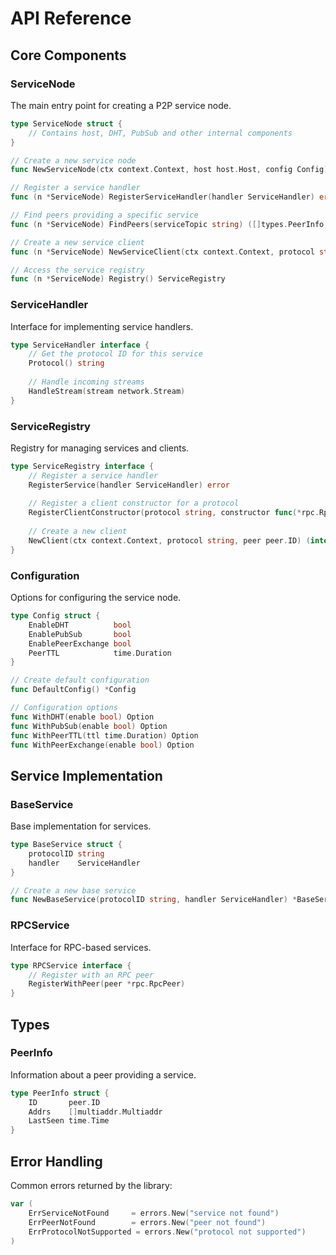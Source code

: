 # API Reference

## Core Components

### ServiceNode

The main entry point for creating a P2P service node.

```go
type ServiceNode struct {
    // Contains host, DHT, PubSub and other internal components
}

// Create a new service node
func NewServiceNode(ctx context.Context, host host.Host, config Config) (*ServiceNode, error)

// Register a service handler
func (n *ServiceNode) RegisterServiceHandler(handler ServiceHandler) error

// Find peers providing a specific service
func (n *ServiceNode) FindPeers(serviceTopic string) ([]types.PeerInfo, error)

// Create a new service client
func (n *ServiceNode) NewServiceClient(ctx context.Context, protocol string, peer peer.ID) (interface{}, error)

// Access the service registry
func (n *ServiceNode) Registry() ServiceRegistry
```

### ServiceHandler

Interface for implementing service handlers.

```go
type ServiceHandler interface {
    // Get the protocol ID for this service
    Protocol() string
    
    // Handle incoming streams
    HandleStream(stream network.Stream)
}
```

### ServiceRegistry

Registry for managing services and clients.

```go
type ServiceRegistry interface {
    // Register a service handler
    RegisterService(handler ServiceHandler) error
    
    // Register a client constructor for a protocol
    RegisterClientConstructor(protocol string, constructor func(*rpc.RpcPeer) interface{})
    
    // Create a new client
    NewClient(ctx context.Context, protocol string, peer peer.ID) (interface{}, error)
}
```

### Configuration

Options for configuring the service node.

```go
type Config struct {
    EnableDHT          bool
    EnablePubSub       bool
    EnablePeerExchange bool
    PeerTTL            time.Duration
}

// Create default configuration
func DefaultConfig() *Config

// Configuration options
func WithDHT(enable bool) Option
func WithPubSub(enable bool) Option
func WithPeerTTL(ttl time.Duration) Option
func WithPeerExchange(enable bool) Option
```

## Service Implementation

### BaseService

Base implementation for services.

```go
type BaseService struct {
    protocolID string
    handler    ServiceHandler
}

// Create a new base service
func NewBaseService(protocolID string, handler ServiceHandler) *BaseService
```

### RPCService

Interface for RPC-based services.

```go
type RPCService interface {
    // Register with an RPC peer
    RegisterWithPeer(peer *rpc.RpcPeer)
}
```

## Types

### PeerInfo

Information about a peer providing a service.

```go
type PeerInfo struct {
    ID       peer.ID
    Addrs    []multiaddr.Multiaddr
    LastSeen time.Time
}
```

## Error Handling

Common errors returned by the library:

```go
var (
    ErrServiceNotFound     = errors.New("service not found")
    ErrPeerNotFound        = errors.New("peer not found")
    ErrProtocolNotSupported = errors.New("protocol not supported")
)
